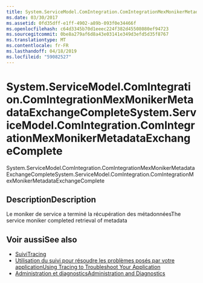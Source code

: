 ```yaml
---
title: System.ServiceModel.ComIntegration.ComIntegrationMexMonikerMetadataExchangeComplete
ms.date: 03/30/2017
ms.assetid: 0fd35dff-e1ff-4902-a89b-093f0e34466f
ms.openlocfilehash: c64d3345b70d1eeec224f382d45508080ef94723
ms.sourcegitcommit: 0be8a279af6d8a43e03141e349d3efd5d35f8767
ms.translationtype: MT
ms.contentlocale: fr-FR
ms.lasthandoff: 04/18/2019
ms.locfileid: "59082527"
---
```

# <a name="systemservicemodelcomintegrationcomintegrationmexmonikermetadataexchangecomplete"></a><span data-ttu-id="660d5-102">System.ServiceModel.ComIntegration.ComIntegrationMexMonikerMetadataExchangeComplete</span><span class="sxs-lookup"><span data-stu-id="660d5-102">System.ServiceModel.ComIntegration.ComIntegrationMexMonikerMetadataExchangeComplete</span></span>
<span data-ttu-id="660d5-103">System.ServiceModel.ComIntegration.ComIntegrationMexMonikerMetadataExchangeComplete</span><span class="sxs-lookup"><span data-stu-id="660d5-103">System.ServiceModel.ComIntegration.ComIntegrationMexMonikerMetadataExchangeComplete</span></span>  
  
## <a name="description"></a><span data-ttu-id="660d5-104">Description</span><span class="sxs-lookup"><span data-stu-id="660d5-104">Description</span></span>  
 <span data-ttu-id="660d5-105">Le moniker de service a terminé la récupération des métadonnées</span><span class="sxs-lookup"><span data-stu-id="660d5-105">The service moniker completed retrieval of metadata</span></span>  
  
## <a name="see-also"></a><span data-ttu-id="660d5-106">Voir aussi</span><span class="sxs-lookup"><span data-stu-id="660d5-106">See also</span></span>

- [<span data-ttu-id="660d5-107">Suivi</span><span class="sxs-lookup"><span data-stu-id="660d5-107">Tracing</span></span>](../../../../../docs/framework/wcf/diagnostics/tracing/index.md)
- [<span data-ttu-id="660d5-108">Utilisation du suivi pour résoudre les problèmes posés par votre application</span><span class="sxs-lookup"><span data-stu-id="660d5-108">Using Tracing to Troubleshoot Your Application</span></span>](../../../../../docs/framework/wcf/diagnostics/tracing/using-tracing-to-troubleshoot-your-application.md)
- [<span data-ttu-id="660d5-109">Administration et diagnostics</span><span class="sxs-lookup"><span data-stu-id="660d5-109">Administration and Diagnostics</span></span>](../../../../../docs/framework/wcf/diagnostics/index.md)
